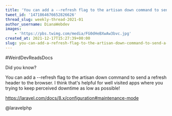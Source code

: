 ```yaml
---
title: 'You can add a --refresh flag to the artisan down command to send a refresh header to the browser'
tweet_id: '1471864676652826626'
thread_slug: weekly-thread-2021-01
author_username: DianaWebdev
images:
    - 'https://pbs.twimg.com/media/FG0dHeBXwAw3bvc.jpg'
created_at: 2021-12-17T15:27:39+00:00
slug: you-can-add-a-refresh-flag-to-the-artisan-down-command-to-send-a-refresh-header-to-the-browser
---
```

#WeirdDevReadsDocs

Did you know?

You can add a --refresh flag to the artisan down command to send a refresh header to the browser. I think that's helpful for well visited apps where you trying to keep perceived downtime as low as possible!

https://laravel.com/docs/8.x/configuration#maintenance-mode

@laravelphp
